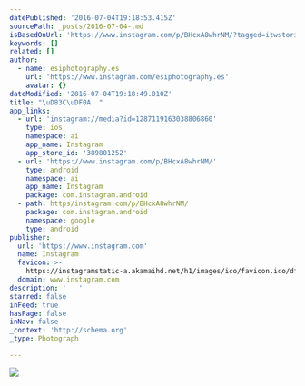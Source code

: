 ```yaml
---
datePublished: '2016-07-04T19:18:53.415Z'
sourcePath: _posts/2016-07-04-.md
isBasedOnUrl: 'https://www.instagram.com/p/BHcxA8whrNM/?tagged=itwstories'
keywords: []
related: []
author:
  - name: esiphotography.es
    url: 'https://www.instagram.com/esiphotography.es'
    avatar: {}
dateModified: '2016-07-04T19:18:49.010Z'
title: "\uD83C\uDF0A  "
app_links:
  - url: 'instagram://media?id=1287119163038806860'
    type: ios
    namespace: ai
    app_name: Instagram
    app_store_id: '389801252'
  - url: 'https://www.instagram.com/p/BHcxA8whrNM/'
    type: android
    namespace: ai
    app_name: Instagram
    package: com.instagram.android
  - path: https/instagram.com/p/BHcxA8whrNM/
    package: com.instagram.android
    namespace: google
    type: android
publisher:
  url: 'https://www.instagram.com'
  name: Instagram
  favicon: >-
    https://instagramstatic-a.akamaihd.net/h1/images/ico/favicon.ico/dfa85bb1fd63.ico
  domain: www.instagram.com
description: '   '
starred: false
inFeed: true
hasPage: false
inNav: false
_context: 'http://schema.org'
_type: Photograph

---
```

![   ](https://imgflo.herokuapp.com/graph/vahj1ThiexotieMo/3a1937019067750358239860c6e59c34/croprotate.jpg?cropheight=433&cropwidth=640&degrees=0&input=https%3A%2F%2Fscontent.cdninstagram.com%2Ft51.2885-15%2Fs640x640%2Fsh0.08%2Fe35%2F13556757_263375950698753_818474736_n.jpg%3Fig_cache_key%3DMTI4NzExOTE2MzAzODgwNjg2MA%253D%253D.2&x=0&y=104)